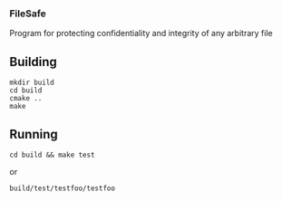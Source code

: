 ### FileSafe
Program for protecting confidentiality and integrity of any arbitrary file


## Building

~~~
mkdir build
cd build
cmake ..
make
~~~

## Running

~~~
cd build && make test
~~~

or

~~~
build/test/testfoo/testfoo
~~~

